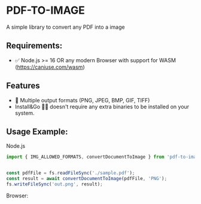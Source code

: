 # PDF-TO-IMAGE
A simple library to convert any PDF into a image


## Requirements:

- ✅ Node.js >= 16 OR any modern Browser with support for WASM (https://caniuse.com/wasm)

## Features

- 🔀 Multiple output formats (PNG, JPEG, BMP, GIF, TIFF)
- Install&Go 🚀🚀  doesn't require any extra binaries to be installed on your system.


## Usage Example:

Node.js

```javascript
import { IMG_ALLOWED_FORMATS, convertDocumentToImage } from 'pdf-to-image';


const pdfFile = fs.readFileSync('./sample.pdf');
const result = await convertDocumentToImage(pdfFile, 'PNG');
fs.writeFileSync('out.png', result);
```

Browser:

```javascript
```